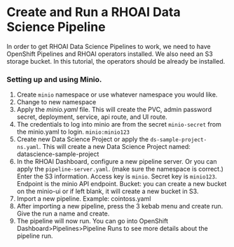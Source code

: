 # Create and Run a RHOAI Data Science Pipeline

In order to get RHOAI Data Science Pipelines to work, we need to have OpenShift Pipelines and RHOAI operators installed.
We also need an S3 storage bucket. In this tutorial, the operators should be already be installed.

### Setting up and using Minio.
 1. Create `minio` namespace or use whatever namespace you would like.
 2. Change to new namespace
 3. Apply the _minio.yaml_ file.
    This will create the PVC, admin password secret, deployment, service, api route, and UI route.
 4. The credentials to log into minio are from the secret `minio-secret` from the minio.yaml to login. `minio:minio123`
 5. Create new Data Science Project or apply the `ds-sample-project-ns.yaml`. This will create a new Data Science Project named: datascience-sample-project
 6. In the RHOAI Dashboard, configure a new pipeline server. Or you can apply the `pipeline-server.yaml`. (make sure the namespace is correct.)
    Enter the S3 information. Access key is `minio`. Secret key is `minio123`. Endpoint is the minio API endpoint. Bucket: you can create a new bucket on the minio-ui or if left blank, it will create a new bucket in S3.
 7. Import a new pipeline. Example: cointoss.yaml
 8. After importing a new pipeline, press the 3 kebab menu and create run. Give the run a name and create.
 9. The pipeline will now run. You can go into OpenShift Dashboard>Pipelines>Pipeline Runs to see more details about the pipeline run.